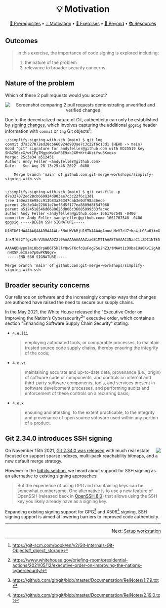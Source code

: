 <h1 align="center">&#128161; Motivation</h1>

<p align="center">
  <a href="/README.md#mega-prerequisites">&#128227; Prerequisites</a> •  
  <a href="/motivation.md">&#128161; Motivation</a> •  
  <a href="/README.md#school_satchel-exercises">&#127890; Exercises</a> •  
  <a href="/README.md#rocket-beyond">&#128640; Beyond</a> •  
  <a href="/README.md#books-resources">&#128218; Resources</a>
</p>

## Outcomes

> In this exercise, the importance of code signing is explored including:
>
> 1. the nature of the problem
> 1. relevance to broader security concerns

## Nature of the problem

Which of these 2 pull requests would you accept?

<p align="center">
  <img alt="Screenshot comparing 2 pull requests demonstrating unverified and verified changes" src="https://user-images.githubusercontent.com/2089743/189262929-8af8d974-7b49-494e-83a2-dbcdf72a0e7d.png" />
</p>

Due to the decentralized nature of Git, authenticity can only be established by [signing changes][git-signature-format], which involves capturing the additional `gpgsig` header information with `commit` or `tag` Git objects[^git-scm-internals-storage]:

```shell
~/simplify-signing-with-ssh (main) $ git log
commit d7a327072ed28cb660924d903ae7c3c22f6c13d1 (HEAD -> main)
Good "git" signature for andyfeller@github.com with ED25519 key SHA256:cX/wtIPgTMgycKw3xFBE9xkJXM+K+t4KzifsuBKxexo
Merge: 25c3e34 a512451
Author: Andy Feller <andyfeller@github.com>
Date:   Sun Aug 28 13:25:48 2022 -0400

    Merge branch 'main' of github.com:git-merge-workshops/simplify-signing-with-ssh


~/simplify-signing-with-ssh (main) $ git cat-file -p d7a327072ed28cb660924d903ae7c3c22f6c13d1
tree 1a0ea28e98cc913b83a26347cab3e0df98a36ece
parent 25c3e34e22861e7bef8d5f177ea8809d8f547068
parent a5124518546d6680626d806c36085099333fac4c
author Andy Feller <andyfeller@github.com> 1661707548 -0400
committer Andy Feller <andyfeller@github.com> 1661707548 -0400
gpgsig -----BEGIN SSH SIGNATURE-----
 U1NIU0lHAAAAAQAAADMAAAALc3NoLWVkMjU1MTkAAAAgAuowLNeV7cU7+ho4jLGSa61imG
 JnxMf652Yfgxz9rVUAAAADZ2l0AAAAAAAAAAZzaGE1MTIAAABTAAAAC3NzaC1lZDI1NTE5
 AAAAQDHypmlmi0bdrpWD6T5kllYQwSTKcfcQuFog7SuinZ3/tMAAt1zDXba1Ua0KvIigAQ
 nHX5FueI8ze7p0wPKN0gY=
 -----END SSH SIGNATURE-----

Merge branch 'main' of github.com:git-merge-workshops/simplify-signing-with-ssh
```

## Broader security concerns

Our reliance on software and the increasingly complex ways that changes are authored have raised the need to secure our supply chains.

In the May 2021, the White House released the "Executive Order on Improving the Nation’s Cybersecurity[^whitehouse-improving-nations-cybersecurity]" executive order, which contains a section "Enhancing Software Supply Chain Security" stating:

- `4.e.iii`

  > employing automated tools, or comparable processes, to maintain trusted source code supply chains, thereby ensuring the integrity of the code;

- `4.e.vi`

  > maintaining accurate and up-to-date data, provenance (i.e., origin) of software code or components, and controls on internal and third-party software components, tools, and services present in software development processes, and performing audits and enforcement of these controls on a recurring basis;

- `4.e.x`

  > ensuring and attesting, to the extent practicable, to the integrity and provenance of open source software used within any portion of a product.

## Git 2.34.0 introduces SSH signing

<img align="right" src="https://github.blog/wp-content/uploads/2021/11/git-2-3-4_social-card.png?resize=268%2C141" />

On November 15th 2021, [Git 2.34.0 was released][git-2.34.0-announcement] with much real estate focused on support sparse indexes, multi-pack reachability bitmaps, and a new default merge strategy.

However in the [tidbits section][git-2.34.0-announcement-ssh], we heard about support for SSH signing as an alternative to existing signing approaches:

> But the experience of using GPG and maintaining keys can be somewhat cumbersome. One alternative is to use a new feature of OpenSSH (released back in [OpenSSH 8.0](https://www.openssh.com/txt/release-8.0)) that allows using the SSH key you likely already have as a signing key.

Expanding existing signing support for GPG[^git-1.7.9-releasenotes] and X509[^git-2.19.0-releasenotes] signing, SSH signing support is aimed at lowering barriers to improved code authenticity.

<hr />
<p align="right">
  Next: <a href="02-setup-workstation.md">Setup workstation</a>
</p>

[git-signature-format]: https://git-scm.com/docs/signature-format#_overview
[git-2.34.0-announcement]: https://github.blog/2021-11-15-highlights-from-git-2-34/
[git-2.34.0-announcement-ssh]: https://github.blog/2021-11-15-highlights-from-git-2-34/#tidbits
[^git-1.7.9-releasenotes]: https://github.com/git/git/blob/master/Documentation/RelNotes/1.7.9.txt
[^git-2.19.0-releasenotes]: https://github.com/git/git/blob/master/Documentation/RelNotes/2.19.0.txt
[^git-2.34.0-releasenotes]: https://github.com/git/git/blob/master/Documentation/RelNotes/2.34.0.txt
[^git-scm-internals-storage]: https://git-scm.com/book/en/v2/Git-Internals-Git-Objects#_object_storage
[^whitehouse-improving-nations-cybersecurity]: https://www.whitehouse.gov/briefing-room/presidential-actions/2021/05/12/executive-order-on-improving-the-nations-cybersecurity/
